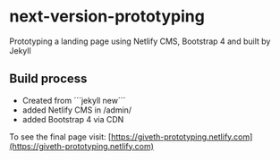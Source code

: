 # next-version-prototyping
Prototyping a landing page using Netlify CMS, Bootstrap 4 and built by Jekyll

## Build process
* Created from ´´´jekyll new´´´
* added Netlify CMS in /admin/
* added Bootstrap 4 via CDN

To see the final page visit: [https://giveth-prototyping.netlify.com](https://giveth-prototyping.netlify.com)
